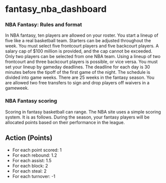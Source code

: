 # fantasy_nba_dashboard

### NBA Fantasy: Rules and format
In NBA fantasy, ten players are allowed on your roster. You start a lineup of five like a real basketball team. Starters can be adjusted throughout the week.
You must select five frontcourt players and five backcourt players. A salary cap of $100 million is provided, and the cap cannot be exceeded. Only two players can be selected from one NBA team.
Using a lineup of two frontcourt and three backcourt players is possible, or vice versa. You must set your lineup by gameday deadlines. The deadline for each day is 30 minutes before the tipoff of the first game of the night.
The schedule is divided into game weeks. There are 25 weeks in the fantasy season. You are allowed two free transfers to sign and drop players off waivers in a gameweek.

### NBA Fantasy scoring
Scoring in fantasy basketball can range. The NBA site uses a simple scoring system. It is as follows.
During the season, your fantasy players will be allocated points based on their performance in the league.

## Action (Points)

- For each point scored: 1
- For each rebound: 1.2
- For each assist: 1.5
- For each block: 2
- For each steal: 2
- For each turnover: -1
